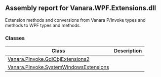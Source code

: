 ## Assembly report for Vanara.WPF.Extensions.dll
Extension methods and conversions from Vanara P/Invoke types and methods to WPF types and methods.
### Classes
Class | Description
---- | ----
[Vanara.PInvoke.GdiObjExtensions2](https://github.com/dahall/Vanara/search?l=C%23&q=GdiObjExtensions2) | 
[Vanara.PInvoke.SystemWindowsExtensions](https://github.com/dahall/Vanara/search?l=C%23&q=SystemWindowsExtensions) | 
